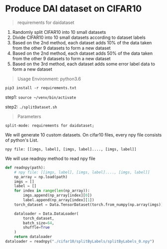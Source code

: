 # Produce DAI dataset on CIFAR10
> requirements for daidataset
1. Randomly split CIFAR10 into 10 small datasets
2. Divide CIFAR10 into 10 small datasets according to dataset labels
3. Based on the 2nd method, each dataset adds 10% of the data taken from the other 9 datasets to form a new dataset
4. Based on the 2nd method, each dataset adds 50% of the data taken from the other 9 datasets to form a new dataset 
5. Based on the 3rd method, each dataset adds some error label data to form a new dataset

> Usage
Environment: python3.6
```
pip3 install -r requirements.txt
```
step1:  `source ~/venv/bin/activate`

step2: `./splitDataset.sh`

> Parameters

```
split-mode: requirements for daidataset;
```
We will generate 10 custom datasets.
On cifar10 files, every npy file consists of python's List.

```
npy file: [[imgs, label], [imgs, label]...., [imgs, label]]
```
We will use readnpy method to read npy file

```python
def readnpy(path):
    # npy file: [[imgs, label], [imgs, label]...., [imgs, label]]
    np_array = np.load(path)
    imgs = []
    label = []
    for index in range(len(np_array)):
        imgs.append(np_array[index][0])
        label.append(np_array[index][1])
    torch_dataset = Data.TensorDataset(torch.from_numpy(np.array(imgs)), torch.from_numpy(np.array(label)))

    dataloader = Data.DataLoader(
        torch_dataset,
        batch_size=64,
        shuffle=True
    )
    return dataloader
dataloader = readnpy("./cifar10/splitByLabels/splitByLabels_0.npy")
```